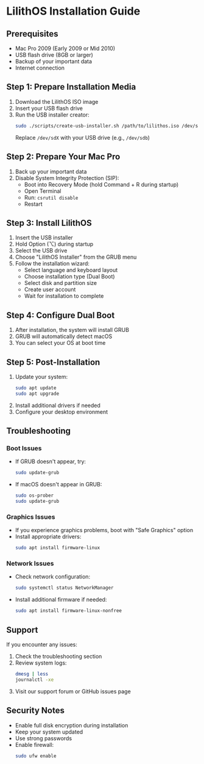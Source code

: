 # LilithOS Installation Guide

## Prerequisites
- Mac Pro 2009 (Early 2009 or Mid 2010)
- USB flash drive (8GB or larger)
- Backup of your important data
- Internet connection

## Step 1: Prepare Installation Media
1. Download the LilithOS ISO image
2. Insert your USB flash drive
3. Run the USB installer creator:
   ```bash
   sudo ./scripts/create-usb-installer.sh /path/to/lilithos.iso /dev/sdX
   ```
   Replace `/dev/sdX` with your USB drive (e.g., `/dev/sdb`)

## Step 2: Prepare Your Mac Pro
1. Back up your important data
2. Disable System Integrity Protection (SIP):
   - Boot into Recovery Mode (hold Command + R during startup)
   - Open Terminal
   - Run: `csrutil disable`
   - Restart

## Step 3: Install LilithOS
1. Insert the USB installer
2. Hold Option (⌥) during startup
3. Select the USB drive
4. Choose "LilithOS Installer" from the GRUB menu
5. Follow the installation wizard:
   - Select language and keyboard layout
   - Choose installation type (Dual Boot)
   - Select disk and partition size
   - Create user account
   - Wait for installation to complete

## Step 4: Configure Dual Boot
1. After installation, the system will install GRUB
2. GRUB will automatically detect macOS
3. You can select your OS at boot time

## Step 5: Post-Installation
1. Update your system:
   ```bash
   sudo apt update
   sudo apt upgrade
   ```
2. Install additional drivers if needed
3. Configure your desktop environment

## Troubleshooting

### Boot Issues
- If GRUB doesn't appear, try:
  ```bash
  sudo update-grub
  ```
- If macOS doesn't appear in GRUB:
  ```bash
  sudo os-prober
  sudo update-grub
  ```

### Graphics Issues
- If you experience graphics problems, boot with "Safe Graphics" option
- Install appropriate drivers:
  ```bash
  sudo apt install firmware-linux
  ```

### Network Issues
- Check network configuration:
  ```bash
  sudo systemctl status NetworkManager
  ```
- Install additional firmware if needed:
  ```bash
  sudo apt install firmware-linux-nonfree
  ```

## Support
If you encounter any issues:
1. Check the troubleshooting section
2. Review system logs:
   ```bash
   dmesg | less
   journalctl -xe
   ```
3. Visit our support forum or GitHub issues page

## Security Notes
- Enable full disk encryption during installation
- Keep your system updated
- Use strong passwords
- Enable firewall:
  ```bash
  sudo ufw enable
  ``` 
